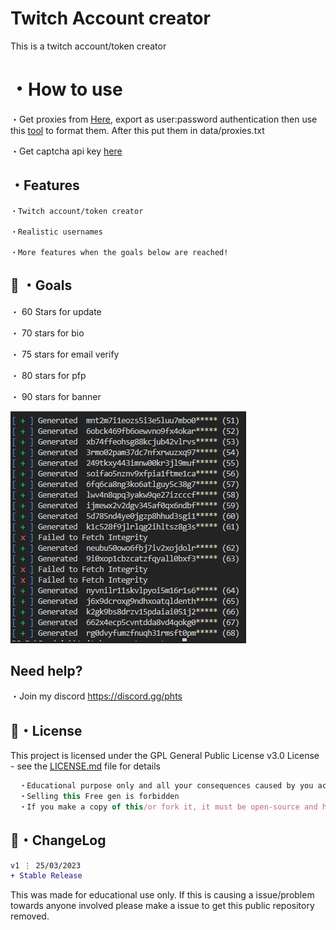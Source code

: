 # Twitch Account creator
This is a twitch account/token creator

# ・How to use
・Get proxies from [Here](https://www.webshare.io/?referral_code=27rjvonmaef4), export as user:password authentication then use this [tool](https://github.com/Hazza3100/Webshare-Formatter) to format them. After this put them in data/proxies.txt

・Get captcha api key [here](https://dashboard.capsolver.com/passport/register?inviteCode=rwXDPRNK)


## ・Features
```
・Twitch account/token creator

・Realistic usernames

・More features when the goals below are reached!
```

 ## 🥅 ・Goals

・ 60 Stars for update

・ 70 stars for bio

・ 75 stars for email verify

・ 80 stars for pfp

・ 90 stars for banner

![Screenshot](prev.png)

## Need help?
・Join my discord
https://discord.gg/phts

## 📄・License

This project is licensed under the GPL General Public License v3.0 License - see the [LICENSE.md](./LICENSE) file for details
```js
  ・Educational purpose only and all your consequences caused by you actions is your responsibility
  ・Selling this Free gen is forbidden
  ・If you make a copy of this/or fork it, it must be open-source and have credits linking to this repo
```


## 💭・ChangeLog

```diff
v1 ⋮ 25/03/2023
+ Stable Release


```


This was made for educational use only. If this is causing a issue/problem towards anyone involved please make a issue to get this public repository removed.



